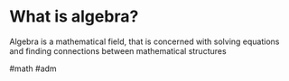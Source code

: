 # What is algebra? 
Algebra is a mathematical field, that is concerned with solving equations and finding connections between mathematical structures

#math #adm
